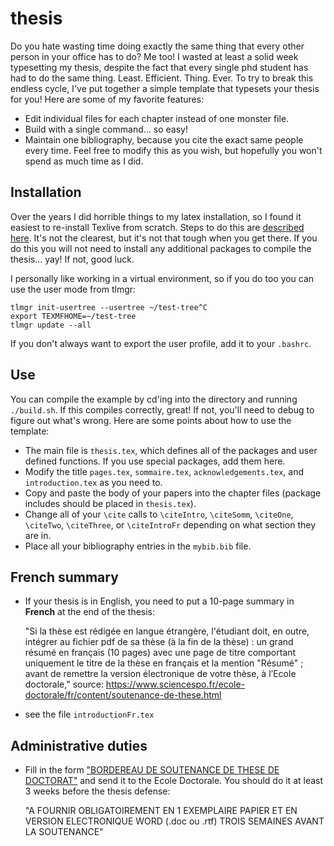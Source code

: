 # thesis

Do you hate wasting time doing exactly the same thing that every other person
in your office has to do? Me too! I wasted at least a solid week typesetting my
thesis, despite the fact that every single phd student has had to do the same
thing. Least. Efficient. Thing. Ever. To try to break this endless cycle, I've
put together a simple template that typesets your thesis for you! Here are some
of my favorite features:
* Edit individual files for each chapter instead of one monster file.
* Build with a single command... so easy!
* Maintain one bibliography, because you cite the exact same people every time.
Feel free to modify this as you wish, but hopefully you won't spend as much time
as I did.

## Installation

Over the years I did horrible things to my latex installation, so I found it
easiest to re-install Texlive from scratch. Steps to do this are [described here](https://www.tug.org/texlive/quickinstall.html).
It's not the clearest, but it's not that tough when you get there. If you do this
you will not need to install any additional packages to compile the thesis... yay!
If not, good luck.

I personally like working in a virtual environment, so if you do too you can use
the user mode from tlmgr:
```{bash}
tlmgr init-usertree --usertree ~/test-tree^C
export TEXMFHOME=~/test-tree
tlmgr update --all
```
If you don't always want to export the user profile, add it to your `.bashrc`.

## Use

You can compile the example by cd'ing into the directory and running `./build.sh`.
If this compiles correctly, great! If not, you'll need to debug to figure out what's
wrong. Here are some points about how to use the template:
* The main file is `thesis.tex`, which defines all of the packages and user defined functions. If you use special packages, add them here.
* Modify the title `pages.tex`, `sommaire.tex`, `acknowledgements.tex`, and `introduction.tex` as you need to.
* Copy and paste the body of your papers into the chapter files (package includes should be placed in `thesis.tex`).
* Change all of your `\cite` calls to `\citeIntro`, `\citeSomm`, `\citeOne`, `\citeTwo`, `\citeThree`, or `\citeIntroFr` depending on what section they are in.
* Place all your bibliography entries in the `mybib.bib` file.

## French summary

* If your thesis is in English, you need to put a 10-page summary in **French** at the end of the thesis:

	"Si la thèse est rédigée en langue étrangère, l'étudiant doit, en outre, intégrer au fichier pdf de sa thèse (à la fin de la thèse) : un grand résumé en français (10 pages) avec une page de titre comportant uniquement le titre de la thèse en français et la mention "Résumé" ; avant de remettre la version électronique de votre thèse, à l’Ecole doctorale," source: https://www.sciencespo.fr/ecole-doctorale/fr/content/soutenance-de-these.html

* see the file `introductionFr.tex`

## Administrative duties

* Fill in the form ["BORDEREAU DE SOUTENANCE DE THESE DE DOCTORAT"](https://github.com/JulienPascal/thesis/blob/master/admin/bordereau_soutenance_these_maj_janvier_2018%20(11).rtf)
and send it to the Ecole Doctorale. You should do it at least 3 weeks before the thesis defense:

	"A FOURNIR OBLIGATOIREMENT EN 1 EXEMPLAIRE PAPIER ET EN VERSION ELECTRONIQUE WORD (.doc ou .rtf) TROIS SEMAINES AVANT LA SOUTENANCE"
